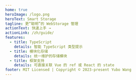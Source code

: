 ```yaml
---
home: true
heroImage: /logo.png
heroText: Smart Storage
tagline: 更“聪明”的 WebStorage 管理
actionText: 快速上手 →
actionLink: /zh/guide/
features:
  - title: TypeScript
    details: 智能 TypeScript 类型提示
  - title: 模块化存储
    details: 统一维护的存储模块
  - title: 框架支持
    details: 可直接关联 Vue 的 ref 或 React 的 state
footer: MIT Licensed | Copyright © 2023-present Yubo Wang
---
```

